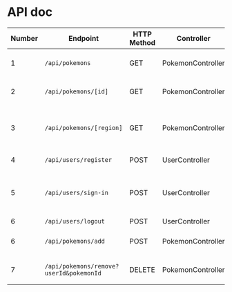 # API doc

| Number | Endpoint                                | HTTP Method | Controller        | Method             | Description                                  | Data sent            |
| ------ | --------------------------------------- | ----------- | ----------------- | ------------------ | -------------------------------------------- | -------------------- |
| 1      | `/api/pokemons`                         | GET         | PokemonController | list()             | Get all pokemons datas                       | -                    |
| 2      | `/api/pokemons/[id]`                    | GET         | PokemonController | find(id)           | Get data from a `id` pokemon                 | –                    |
| 3      | `/api/pokemons/[region]`                | GET         | PokemonController | list(region)       | Get all pokemons from a specific `region`    | -                    |
| 4      | `/api/users/register`                   | POST        | UserController    | create             | Create a new user                            | username, password   |
| 5      | `/api/users/sign-in`                    | POST        | UserController    | checkIfUserExists  | Check if a user with input credentials exist | -                    |
| 6      | `/api/users/logout`                     | POST        | UserController    | logout             | Logout user                                  | -                    |
| 6      | `/api/pokemons/add`                     | POST        | PokemonController | addToFavorite      | Add a pokemon to team                        | user_id & pokemon_id |
| 7      | `/api/pokemons/remove?userId&pokemonId` | DELETE      | PokemonController | removeFromFavorite | Remove a pokemon from team                   | user_id & pokemon_id |
